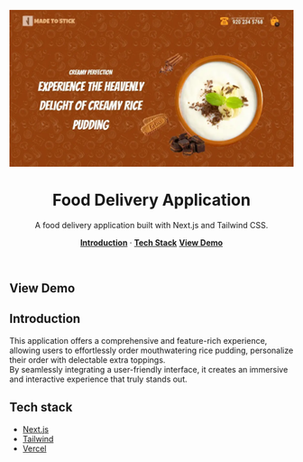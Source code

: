 <p align="center">
    <img alt="typing test screenshot" src="https://github.com/Vargriym/nextjs-food-delivery-application/blob/main/public/proj-22.webp">
    <h1 align="center">Food Delivery Application</h1>
  </a>
</p>

<p align="center">
  A food delivery application built with Next.js and Tailwind CSS.
</p>

<p align="center">
  <a href="#introduction"><strong>Introduction</strong></a> ·
  <a href="#tech-stack"><strong>Tech Stack</strong></a>
    <a href="#view-demo"><strong>View Demo</strong></a>

</p>

<br/>

## View Demo

<!-- ABOUT THE PROJECT -->

## Introduction

This application offers a comprehensive and feature-rich experience, allowing users to effortlessly order mouthwatering rice pudding, personalize their order with delectable extra toppings. <br>
By seamlessly integrating a user-friendly interface, it creates an immersive and interactive experience that truly stands out.

## Tech stack

- [Next.js](https://nextjs.org/)
- [Tailwind](https://tailwindcss.comm)
- [Vercel](https://vercel.com/)


